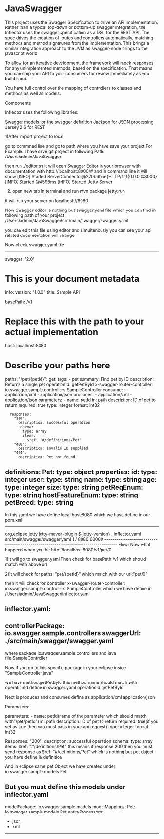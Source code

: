 # JavaSwagger
This project uses the Swagger Specification to drive an API implementation. Rather than a typical top-down or bottom-up swagger integration, the Inflector uses the swagger specification as a DSL for the REST API. The spec drives the creation of routes and controllers automatically, matching methods and method signatures from the implementation. This brings a similar integration approach to the JVM as swagger-node brings to the javascript world.

To allow for an iterative development, the framework will mock responses for any unimplemented methods, based on the specification. That means you can ship your API to your consumers for review immediately as you build it out.

You have full control over the mapping of controllers to classes and methods as well as models.

Components

Inflector uses the following libraries:

Swagger models for the swagger definition
Jackson for JSON processing
Jersey 2.6 for REST

1)After import project to local 

go to commnad line and go to path where you have save your project
 For Example: I have save git project in following Path:
 /Users/admin/JavaSwagger
 
 then run ./editor.sh  it will open Swagger Editor in your browser with documentation
 with http://localhost:8000/#
 and in command line it will show 
[INFO] Started ServerConnector@270b6b5e{HTTP/1.1}{0.0.0.0:8000}
[INFO] Started @4598ms
[INFO] Started Jetty Server

2) open new tab in terminal and run
mvn package jetty:run

it will run your server on localhost://8080

Now Swagger editor is nothing but swagger.yaml file
which you can find in following path of your project
/Users/admin/JavaSwagger/src/main/swagger/swagger.yaml

you can edit this file using editor and simultenously you can see your api related documentation will change

Now check swagger.yaml file

-----------------------------------------------------------------
swagger: '2.0'

# This is your document metadata
info:
  version: "1.0.0"
  title: Sample API

basePath: /v1

# Replace this with the path to your actual implementation
host: localhost:8080

# Describe your paths here
paths:
  "/pet/{petId}":
    get:
      tags:
        - pet
      summary: Find pet by ID
      description: Returns a single pet
      operationId: getPetById
      x-swagger-router-controller: io.swagger.sample.controllers.SampleController
      consumes:
        - application/xml
        - application/json
      produces:
        - application/xml
        - application/json
      parameters:
        - name: petId
          in: path
          description: ID of pet to return
          required: true
          type: integer
          format: int32

      responses:
        "200":
          description: successful operation
          schema:
            type: array
            items:
              $ref: "#/definitions/Pet"
        "400":
          description: Invalid ID supplied
        "404":
          description: Pet not found  
definitions:
  Pet:
    type: object
    properties:
      id:
        type: integer
      user:
        type: string
      name:
        type: string
      age:
        type: integer
      size:
        type: string
      petReqEnum:
        type: string 
      hostFeatureEnum:
        type: string
      petBreed:
        type: string  
--------------------------------------------------------------------------

In this yaml we have define local host:8080
which we have define in our pom.xml

---------------------------------------------------------------------------
   <plugin>
                <groupId>org.eclipse.jetty</groupId>
                <artifactId>jetty-maven-plugin</artifactId>
                <version>${jetty-version}</version>
                <configuration>
                    <monitoredDirName>.</monitoredDirName>
                    <scanTargets>
                        <scanTarget>inflector.yaml</scanTarget>
                        <scanTarget>src/main/swagger/swagger.yaml</scanTarget>
                    </scanTargets>
                    <scanIntervalSeconds>1</scanIntervalSeconds>
                    <webApp>
                        <contextPath>/</contextPath>
                    </webApp>
                    <httpConnector>
                        <port>8080</port>
                        <idleTimeout>60000</idleTimeout>
                    </httpConnector>
                </configuration>
            </plugin>
------------------------------------------------------------------------------------
Flow:
Now what happend when you hit 
http://localhost:8080/v1/pet/0

1)It will go to swagger.yaml
Then check for basePath:/v1  which should match with above url

2)It will check for paths:
"pet/{petId}" which match with our url:"pet/0"


then it will check for controller
 x-swagger-router-controller: io.swagger.sample.controllers.SampleController
 which we have define in /Users/admin/JavaSwagger/inflector.yaml
 
 inflector.yaml:
------------------------------------------------- 
controllerPackage: io.swagger.sample.controllers
swaggerUrl: ./src/main/swagger/swagger.yaml
--------------------------------------------------  

where package:io.swagger.sample.controllers
and  java file:SampleController

Now if you go to this specific package in your eclipse inside "SampleController.java"

we have method:getPetById
this method name should match with operationId define in swagger.yaml
operationId:getPetById

Next is produces and consumes define as 
application/xml
application/json

Parameters:

 parameters:
        - name: petId(name of the parameter which should match with"/pet/petId")
          in: path
          description: ID of pet to return
          required: true(if you set as true then you must pass in your api request)
          type: integer
          format: int32

Responses:
        "200":
          description: successful operation
          schema:
            type: array
            items:
              $ref: "#/definitions/Pet"
this means if response 200 then you must send response as $ref: "#/definitions/Pet" which is nothing but pet
object you have define in definition

And in eclipse same pet Object we have created under:
io.swagger.sample.models.Pet

But you must define this models under inflector.yaml
----------------------------------------
modelPackage: io.swagger.sample.models
modelMappings:
  Pet: io.swagger.sample.models.Pet
entityProcessors:
  - json
  - xml
-------------------------------------------  
